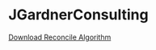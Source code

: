 # JGardnerConsulting

[Download Reconcile Algorithm](https://raw.githubusercontent.com/nateg5/JGardnerConsulting/master/Reconcile.html)